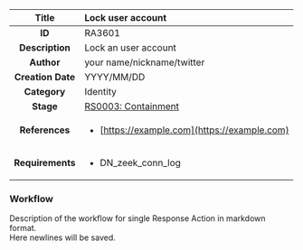 | Title                       | Lock user account         |
|:---------------------------:|:--------------------|
| **ID**                      | RA3601            |
| **Description**             | Lock an user account   |
| **Author**                  | your name/nickname/twitter        |
| **Creation Date**           | YYYY/MM/DD |
| **Category**                | Identity      |
| **Stage**                   |[RS0003: Containment](../Response_Stages/RS0003.md)| 
| **References** |<ul><li>[https://example.com](https://example.com)</li></ul>|
| **Requirements** |<ul><li>DN_zeek_conn_log</li></ul>|

### Workflow

Description of the workflow for single Response Action in markdown format.  
Here newlines will be saved.
